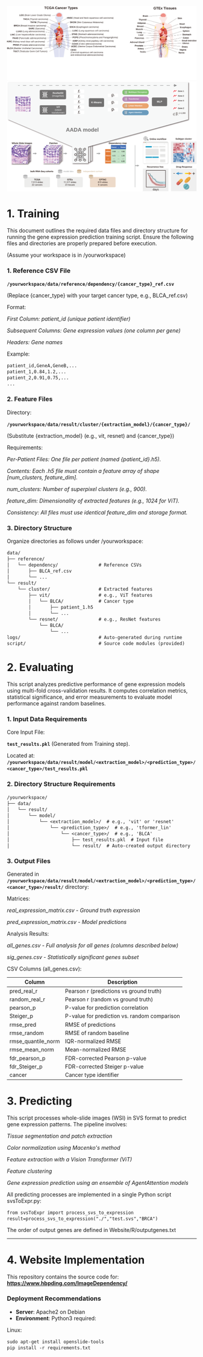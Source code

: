 
![main](Website/overview1.svg)
![main](Website/overview2.svg)
# 1. Training
This document outlines the required data files and directory structure for running the gene expression prediction training script. Ensure the following files and directories are properly prepared before execution.

(Assume your workspace is in /yourworkspace)

### 1. Reference CSV File

**`/yourworkspace/data/reference/dependency/{cancer_type}_ref.csv`**

(Replace {cancer_type} with your target cancer type, e.g., BLCA_ref.csv)

Format:

*First Column: patient_id (unique patient identifier)*

*Subsequent Columns: Gene expression values (one column per gene)*

*Headers: Gene names*

Example:

```
patient_id,GeneA,GeneB,...
patient_1,0.84,1.2,...
patient_2,0.91,0.75,...
...

```

### 2. Feature Files
Directory:

**`/yourworkspace/data/result/cluster/{extraction_model}/{cancer_type}/`**

(Substitute {extraction_model} (e.g., vit, resnet) and {cancer_type})

Requirements:

*Per-Patient Files: One file per patient (named {patient_id}.h5).*

*Contents: Each .h5 file must contain a feature array of shape [num_clusters, feature_dim].*

*num_clusters: Number of superpixel clusters (e.g., 900).*

*feature_dim: Dimensionality of extracted features (e.g., 1024 for ViT).*

*Consistency: All files must use identical feature_dim and storage format.*

### 3. Directory Structure
Organize directories as follows under /yourworkspace:

```
data/
├── reference/
│   └── dependency/               # Reference CSVs
│       ├── BLCA_ref.csv
│       └── ...
└── result/
    └── cluster/                  # Extracted features
        ├── vit/                  # e.g., ViT features
        │   └── BLCA/             # Cancer type
        │       ├── patient_1.h5
        │       └── ...
        └── resnet/               # e.g., ResNet features
            └── BLCA/
                └── ...
logs/                             # Auto-generated during runtime
script/                           # Source code modules (provided)

```
# 2. Evaluating

This script analyzes predictive performance of gene expression models using multi-fold cross-validation results. It computes correlation metrics, statistical significance, and error measurements to evaluate model performance against random baselines.

### 1. Input Data Requirements
Core Input File:

**`test_results.pkl`** (Generated from Training step).

Located at:
**`/yourworkspace/data/result/model/<extraction_model>/<prediction_type>/<cancer_type>/test_results.pkl`**

### 2. Directory Structure Requirements
```
/yourworkspace/
├── data/
│   └── result/
│       └── model/
│           └── <extraction_model>/  # e.g., 'vit' or 'resnet'
│               └── <prediction_type>/  # e.g., 'tformer_lin'
│                   └── <cancer_type>/  # e.g., 'BLCA'
│                       ├── test_results.pkl  # Input file
│                       └── result/  # Auto-created output directory

```
### 3. Output Files
Generated in **`/yourworkspace/data/result/model/<extraction_model>/<prediction_type>/<cancer_type>/result/`** directory:

Matrices:

*real_expression_matrix.csv - Ground truth expression*

*pred_expression_matrix.csv - Model predictions*

Analysis Results:

*all_genes.csv - Full analysis for all genes (columns described below)*

*sig_genes.csv - Statistically significant genes subset*

CSV Columns (all_genes.csv):

| Column             | Description                                  |
|--------------------|----------------------------------------------|
| pred_real_r        | Pearson r (predictions vs ground truth)      |
| random_real_r      | Pearson r (random vs ground truth)           |
| pearson_p          | P-value for prediction correlation           |
| Steiger_p          | P-value for prediction vs. random comparison |
| rmse_pred          | RMSE of predictions                          |
| rmse_random        | RMSE of random baseline                      |
| rmse_quantile_norm | IQR-normalized RMSE                          |
| rmse_mean_norm     | Mean-normalized RMSE                         |
| fdr_pearson_p      | FDR-corrected Pearson p-value                |
| fdr_Steiger_p      | FDR-corrected Steiger p-value                |
| cancer             | Cancer type identifier                       |


# 3. Predicting
This script processes whole-slide images (WSI) in SVS format to predict gene expression patterns. The pipeline involves:

*Tissue segmentation and patch extraction*

*Color normalization using Macenko's method*

F*eature extraction with a Vision Transformer (ViT)*

*Feature clustering*

*Gene expression prediction using an ensemble of AgentAttention models*

All predicting processes are implemented in a single Python script svsToExpr.py:

```
from svsToExpr import process_svs_to_expression
result=process_svs_to_expression("./","test.svs","BRCA")
```
The order of output genes are defined in Website/R/outputgenes.txt

---

# 4. Website Implementation

This repository contains the source code for:  
**https://www.hbpding.com/ImageDependency/**

### Deployment Recommendations
- **Server**: Apache2 on Debian
- **Environment**: Python3 required:

Linux:
```
sudo apt-get install openslide-tools
pip install -r requirements.txt
```
